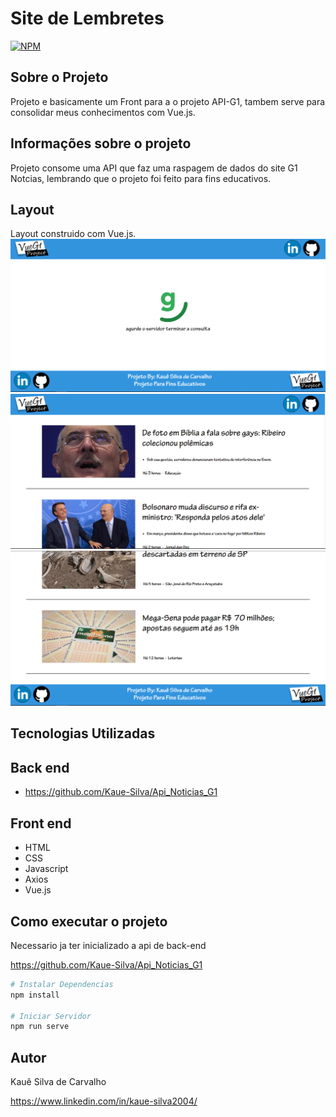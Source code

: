 # Site de Lembretes
[![NPM](https://img.shields.io/badge/license-GNU-green)](https://github.com/Kaue-Silva/Vue-G1/blob/master/LICENSE)

## Sobre o Projeto

Projeto e basicamente um Front para a o projeto API-G1, 
tambem serve para consolidar meus conhecimentos com Vue.js.

## Informações sobre o projeto
Projeto consome uma API que faz uma raspagem de dados do site G1 Notcias,
lembrando que o projeto foi feito para fins educativos.

## Layout

Layout construido com Vue.js.
![Carregamento api](assets/carregamento-api.png)
![Topo da Pagina](assets/topo-pagina.png)
![Final da Pagina](assets/final-pagina.png)


## Tecnologias Utilizadas
## Back end
- https://github.com/Kaue-Silva/Api_Noticias_G1

## Front end
- HTML
- CSS
- Javascript
- Axios
- Vue.js

## Como executar o projeto
Necessario ja ter inicializado a api de back-end

https://github.com/Kaue-Silva/Api_Noticias_G1
``` bash
# Instalar Dependencias
npm install

# Iniciar Servidor
npm run serve
```

## Autor
Kauê Silva de Carvalho

https://www.linkedin.com/in/kaue-silva2004/
